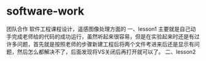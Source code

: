 # software-work
团队合作 
软件工程课程设计，遥感图像处理方面的
一、lesson1
主要就是自己动手完成老师给的代码的成功运行，虽然听起来很容易，但是在实验起来时还是有过许多问题，首先就是按照老师的步骤新建工程后将两个文件考进来后还是显示有问题，然后怎么都解决不了，后面发现将VS关闭后再打开就可以了。
二、lesson2

